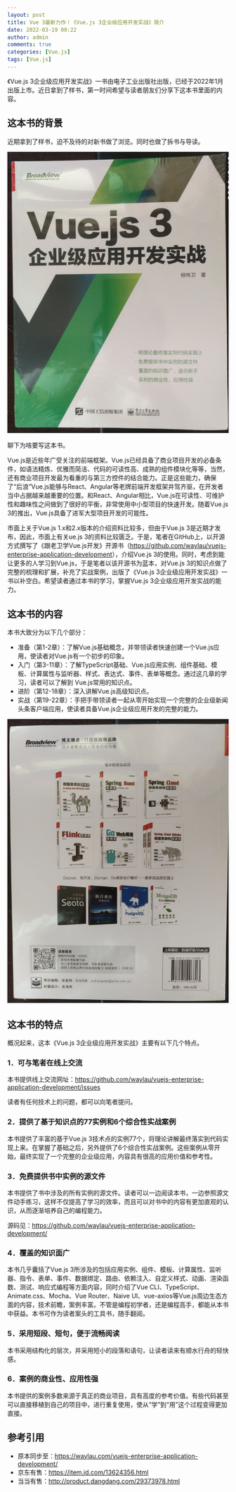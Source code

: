 ```yaml
---
layout: post
title: Vue 3最新力作！《Vue.js 3企业级应用开发实战》简介
date: 2022-03-19 00:22
author: admin
comments: true
categories: [Vue.js]
tags: [Vue.js]
---
```


《Vue.js 3企业级应用开发实战》一书由电子工业出版社出版，已经于2022年1月出版上市。近日拿到了样书，第一时间希望与读者朋友们分享下这本书里面的内容。

<!-- more -->



## 这本书的背景

近期拿到了样书，迫不及待的对新书做了浏览。同时也做了拆书与导读。


![](../images/post/20220319-vue-01.png)

 
聊下为啥要写这本书。

Vue.js是近些年广受关注的前端框架。Vue.js已经具备了商业项目开发的必备条件，如语法精炼、优雅而简洁、代码的可读性高、成熟的组件模块化等等，当然，还有商业项目开发最为看重的与第三方控件的结合能力。正是这些能力，确保了“后浪”Vue.js能够与React、Angular等老牌前端开发框架并驾齐驱，在开发者当中占据越来越重要的位置。和React、Angular相比，Vue.js在可读性、可维护性和趣味性之间做到了很好的平衡，非常使用中小型项目的快速开发。随着Vue.js 3的推出，Vue.js具备了进军大型项目开发的可能性。

市面上关于Vue.js 1.x和2.x版本的介绍资料比较多，但由于Vue.js 3是近期才发布，因此，市面上有关ue.js 3的资料比较匮乏。于是，笔者在GitHub上，以开源方式撰写了《跟老卫学Vue.js开发》开源书（<https://github.com/waylau/vuejs-enterprise-application-development>），介绍Vue.js 3的使用。同时，考虑到能让更多的人学习到Vue.js，于是笔者以该开源书为蓝本，对Vue.js 3的知识点做了完整的梳理和扩展，补充了实战案例，出版了《Vue.js 3企业级应用开发实战》一书以补空白。希望读者通过本书的学习，掌握Vue.js 3企业级应用开发实战的能力。

## 这本书的内容

本书大致分为以下几个部分：

* 准备（第1-2章）：了解Vue.js基础概念，并带领读者快速创建一个Vue.js应用，使读者对Vue.js有一个初步的印象。
* 入门（第3-11章）：了解TypeScript基础、Vue.js应用实例、组件基础、模板、计算属性与监听器、样式、表达式、事件、表单等概念。通过这几章的学习，读者可以了解到 Vue.js常用的知识点。
* 进阶（第12-18章）：深入讲解Vue.js高级知识点。
* 实战（第19-22章）：手把手带领读者一起从零开始实现一个完整的企业级新闻头条客户端应用，使读者具备Vue.js企业级应用开发的完整的能力。




![](../images/post/20220319-vue-02.png)


## 这本书的特点

概况起来，这本《Vue.js 3企业级应用开发实战》主要有以下几个特点。


### 1．可与笔者在线上交流

本书提供线上交流网址：<https://github.com/waylau/vuejs-enterprise-application-development/issues>

读者有任何技术上的问题，都可以向笔者提问。

### 2．提供了基于知识点的77实例和6个综合性实战案例

本书提供了丰富的基于Vue.js 3技术点的实例77个，将理论讲解最终落实到代码实现上来。在掌握了基础之后，另外提供了6个综合性实战案例。这些案例从零开始，最终实现了一个完整的企业级应用，内容具有很高的应用价值和参考性。

### 3．免费提供书中实例的源文件

本书提供了书中涉及的所有实例的源文件。读者可以一边阅读本书，一边参照源文件动手练习，这样不仅提高了学习的效率，而且可以对书中的内容有更加直观的认识，从而逐渐培养自己的编程能力。

源码见：<https://github.com/waylau/vuejs-enterprise-application-development/>

### 4．覆盖的知识面广

本书几乎囊括了Vue.js 3所涉及的包括应用实例、组件、模板、计算属性、监听器、指令、表单、事件、数据绑定、路由、依赖注入、自定义样式、动画、渲染函数、测试、响应式编程等方面内容，同时介绍了Vue CLI、TypeScript、Animate.css、Mocha、Vue Router、Naive UI、vue-axios等Vue.js周边生态方面的内容，技术前瞻，案例丰富。不管是编程初学者，还是编程高手，都能从本书中获益。本书可作为读者案头的工具书，随手翻阅。

### 5．采用短段、短句，便于流畅阅读

本书采用结构化的层次，并采用短小的段落和语句，让读者读来有顺水行舟的轻快感。

### 6．案例的商业性、应用性强


本书提供的案例多数来源于真正的商业项目，具有高度的参考价值。有些代码甚至可以直接移植到自己的项目中，进行重复使用，使从“学”到“用”这个过程变得更加直接。


## 参考引用

* 原本同步至：<https://waylau.com/vuejs-enterprise-application-development/>
* 京东有售：<https://item.jd.com/13624356.html>
* 当当有售：<http://product.dangdang.com/29373978.html>